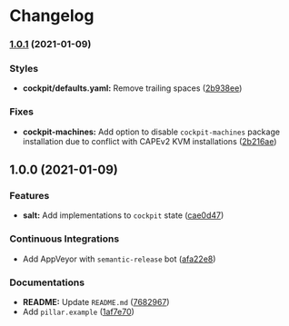 # Changelog

### [1.0.1](https://github.com/extra2000/cockpit-formula/compare/v1.0.0...v1.0.1) (2021-01-09)


### Styles

* **cockpit/defaults.yaml:** Remove trailing spaces ([2b938ee](https://github.com/extra2000/cockpit-formula/commit/2b938eed6d4b0ca9eac4c44208270d2c78828c81))


### Fixes

* **cockpit-machines:** Add option to disable `cockpit-machines` package installation due to conflict with CAPEv2 KVM installations ([2b216ae](https://github.com/extra2000/cockpit-formula/commit/2b216ae3c3fa41cd597d323f7fb5e1cec98c48f9))

## 1.0.0 (2021-01-09)


### Features

* **salt:** Add implementations to `cockpit` state ([cae0d47](https://github.com/extra2000/cockpit-formula/commit/cae0d471060f8dd25f36d002bcd84ec88379c765))


### Continuous Integrations

* Add AppVeyor with `semantic-release` bot ([afa22e8](https://github.com/extra2000/cockpit-formula/commit/afa22e8babf179fa0fc1a2bc693f8b42c083ec32))


### Documentations

* **README:** Update `README.md` ([7682967](https://github.com/extra2000/cockpit-formula/commit/768296771162fbe3792791966c94fe68457c54ec))
* Add `pillar.example` ([1af7e70](https://github.com/extra2000/cockpit-formula/commit/1af7e70143a36c85cb140ecaf1f7be46013d27f0))

